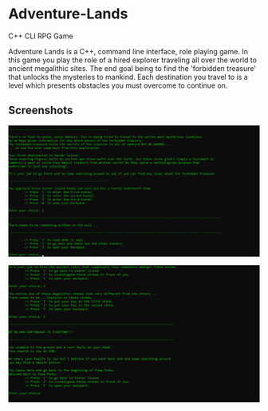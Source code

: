 # Adventure-Lands
C++ CLI RPG Game

Adventure Lands is a C++, command line interface, role playing game. In this game you play the role of a hired explorer traveling all over the world to ancient megalithic sites. The end goal being to find the 'forbidden treasure' that unlocks the mysteries to mankind. Each destination you travel to is a level which presents obstacles you must overcome to continue on.

## Screenshots
![alt text](./example1.png)


![alt text](./example2.png)

